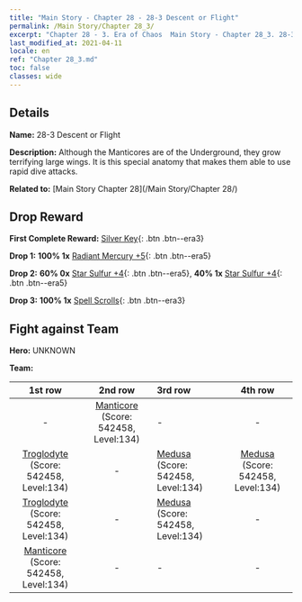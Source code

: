 ```yaml
---
title: "Main Story - Chapter 28 - 28-3 Descent or Flight"
permalink: /Main Story/Chapter 28_3/
excerpt: "Chapter 28 - 3. Era of Chaos  Main Story - Chapter 28_3. 28-3 Descent or Flight"
last_modified_at: 2021-04-11
locale: en
ref: "Chapter 28_3.md"
toc: false
classes: wide
---
```


## Details

 **Name:** 28-3 Descent or Flight

 **Description:** Although the Manticores are of the Underground, they grow terrifying large wings. It is this special anatomy that makes them able to use rapid dive attacks.

 **Related to:** [Main Story Chapter 28](/Main Story/Chapter 28/)

## Drop Reward

 **First Complete Reward:** [Silver Key](/Items/con_693/){: .btn .btn--era3}

 **Drop 1:** **100% 1x** [Radiant Mercury +5](/Items/mat_98/){: .btn .btn--era5}

 **Drop 2:** **60% 0x** [Star Sulfur +4](/Items/mat_92/){: .btn .btn--era5}, **40% 1x** [Star Sulfur +4](/Items/mat_92/){: .btn .btn--era5}

 **Drop 3:** **100% 1x** [Spell Scrolls](/Items/con_694/){: .btn .btn--era3}


## Fight against Team
 **Hero:** UNKNOWN

 **Team:**


  | 1st row | 2nd row | 3rd row | 4th row |
  |:----:|:----:|:----|:----:|
  | - | [Manticore](/units/Manticore/) (Score: 542458, Level:134)  | - | - |
  | [Troglodyte](/units/Troglodyte/) (Score: 542458, Level:134)  | - | [Medusa](/units/Medusa/) (Score: 542458, Level:134)  | [Medusa](/units/Medusa/) (Score: 542458, Level:134)  |
  | [Troglodyte](/units/Troglodyte/) (Score: 542458, Level:134)  | - | [Medusa](/units/Medusa/) (Score: 542458, Level:134)  | - |
  | [Manticore](/units/Manticore/) (Score: 542458, Level:134)  | - | - | - |


